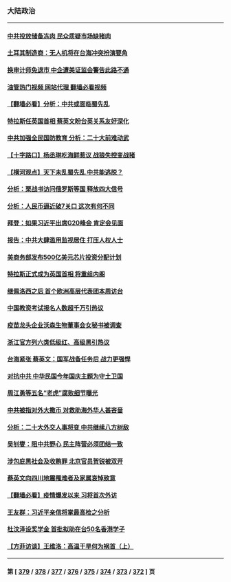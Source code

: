 ### 大陆政治
---
#### [中共投放储备冻肉 民众质疑市场缺猪肉](../../pages/ncid277/n13819044.md?09071645) 
#### [土耳其制造商：无人机将在台海冲突扮演要角](../../pages/ncid277/n13819040.md?09071645) 
#### [换审计师免退市 中企遭美证监会警告此路不通](../../pages/ncid277/n13818792.md?09071645) 
#### [油管热门视频 网站代理 翻墙必看视频](http://209.222.30.114:81/youtube.html?09071645)
#### [【翻墙必看】分析：中共或面临蜀先乱](../../pages/ncid277/n13818953.md?09071645) 
#### [特拉斯任英国首相 蔡英文盼台英关系友好深化](../../pages/ncid277/n13818914.md?09071645) 
#### [中共加强全民国防教育 分析：二十大前难动武](../../pages/ncid277/n13818943.md?09071645) 
#### [【十字路口】杨丞琳吃海鲜惹议 战狼失控变战猪](../../pages/ncid277/n13818823.md?09071645) 
#### [【横河观点】天下未乱蜀先乱 中共能逃脱？](../../pages/ncid277/n13818826.md?09071645) 
#### [分析：栗战书访问俄罗斯等国 释放四大信号](../../pages/ncid277/n13818785.md?09071645) 
#### [分析：人民币逼近破7关口 这次有何不同](../../pages/ncid277/n13818747.md?09071645) 
#### [拜登：如果习近平出席G20峰会 肯定会见面](../../pages/ncid277/n13818775.md?09071645) 
#### [报告：中共大肆滥用监视居住 打压人权人士](../../pages/ncid277/n13818714.md?09071645) 
#### [美商务部发布500亿美元芯片投资分配计划](../../pages/ncid277/n13818517.md?09071645) 
#### [特拉斯正式成为英国首相 将重组内阁](../../pages/ncid277/n13818630.md?09071645) 
#### [继佩洛西之后 首个欧洲高层代表团本周访台](../../pages/ncid277/n13818598.md?09071645) 
#### [中国教资考试报名人数超千万引热议](../../pages/ncid277/n13818431.md?09071645) 
#### [疫苗龙头企业沃森生物董事会女秘书被调查](../../pages/ncid277/n13818428.md?09071645) 
#### [浙江官方列六类低级红、高级黑引热议](../../pages/ncid277/n13818427.md?09071645) 
#### [台海紧张 蔡英文：国军战备任务后 战力更强悍](../../pages/ncid277/n13818392.md?09071645) 
#### [对抗中共 中华民国今年国庆主题为守土卫国](../../pages/ncid277/n13818356.md?09071645) 
#### [周江勇等五名“老虎”腐败细节曝光](../../pages/ncid277/n13818374.md?09071645) 
#### [中共被指对外大撒币 对救助海外华人甚吝啬](../../pages/ncid277/n13818301.md?09071645) 
#### [分析：二十大外交人事将变 中共继续八方树敌](../../pages/ncid277/n13818209.md?09071645) 
#### [吴钊燮：阻中共野心 民主阵营必须团结一致](../../pages/ncid277/n13818287.md?09071645) 
#### [涉包庇黑社会及收贿罪 北京官员贺锐被双开](../../pages/ncid277/n13818296.md?09071645) 
#### [蔡英文向四川地震罹难者及家属哀悼致意](../../pages/ncid277/n13818235.md?09071645) 
#### [【翻墙必看】疫情爆发以来 习将首次外访](../../pages/ncid277/n13818270.md?09071645) 
#### [王友群：习近平亲信将掌最高检之分析](../../pages/ncid277/n13818080.md?09071645) 
#### [杜汶泽设奖学金 首批拟助在台50名香港学子](../../pages/ncid277/n13818054.md?09071645) 
#### [【方菲访谈】王维洛：高温干旱何为祸首（上）](../../pages/ncid277/n13818041.md?09071645) 

---
#### 第 [ [379](./379.md?09071645) / [378](./378.md?09071645) / [377](./377.md?09071645) / [376](./376.md?09071645) / [375](./375.md?09071645) / [374](./374.md?09071645) / [373](./373.md?09071645) / [372](./372.md?09071645) ] 页
